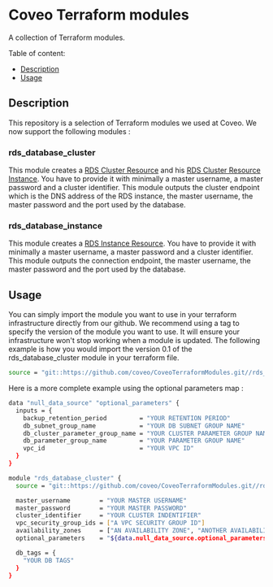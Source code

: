 # Coveo Terraform modules

A collection of Terraform modules.

Table of content:

* [Description](#description)
* [Usage](#usage)

## Description

This repository is a selection of Terraform modules we used at Coveo. We now support the following modules :

### rds_database_cluster

This module creates a [RDS Cluster Resource](https://www.terraform.io/docs/providers/aws/r/rds_cluster.html) and his [RDS Cluster Resource Instance](https://www.terraform.io/docs/providers/aws/r/rds_cluster_instance.html). You have to provide it with minimally a master username, a master password and a cluster identifier. This module outputs the cluster endpoint which is the DNS address of the RDS instance, the master username, the master password and the port used by the database.

### rds_database_instance

This module creates a [RDS Instance Resource](https://www.terraform.io/docs/providers/aws/r/db_instance.html). You have to provide it with minimally a master username, a master password and a cluster identifier. This module outputs the connection endpoint, the master username, the master password and the port used by the database.

## Usage

You can simply import the module you want to use in your terraform infrastructure directly from our github. We recommend using a tag to specify the version of the module you want to use. It will ensure your infrastructure won't stop working when a module is updated. The following example is how you would import the version 0.1 of the rds_database_cluster module in your terraform file.

```bash
source = "git::https://github.com/coveo/CoveoTerraformModules.git//rds_database_cluster?ref=v0.1"
```

Here is a more complete example using the optional parameters map :

```bash
data "null_data_source" "optional_parameters" {
  inputs = {
    backup_retention_period         = "YOUR RETENTION PERIOD"
    db_subnet_group_name            = "YOUR DB SUBNET GROUP NAME"
    db_cluster_parameter_group_name = "YOUR CLUSTER PARAMETER GROUP NAME"
    db_parameter_group_name         = "YOUR PARAMETER GROUP NAME"
    vpc_id                          = "YOUR VPC ID"
  }
}

module "rds_database_cluster" {
  source = "git::https://github.com/coveo/CoveoTerraformModules.git//rds_database_cluster?ref=v0.1"

  master_username        = "YOUR MASTER USERNAME"
  master_password        = "YOUR MASTER PASSWORD"
  cluster_identifier     = "YOUR CLUSTER INDENTIFIER"
  vpc_security_group_ids = ["A VPC SECURITY GROUP ID"]
  availability_zones     = ["AN AVAILABILITY ZONE", "ANOTHER AVAILABILITY ZONE"]
  optional_parameters    = "${data.null_data_source.optional_parameters.inputs}"

  db_tags = {
    "YOUR DB TAGS"
  }
}
```
